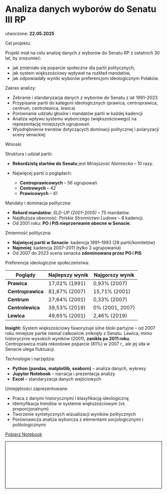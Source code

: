 # Analiza danych wyborów do Senatu III RP

utworzone: **22.05.2025**


Cel projektu:

Projekt miał na celu analizę danych z wyborów do Senatu RP z ostatnich 30 lat, by zrozumieć:

* jak zmieniało się poparcie społeczne dla partii politycznych,
* jak system większościowy wpływał na rozkład mandatów,
* jak odpowiadały wyniki wyborów preferencjom ideologicznym Polaków.


Zakres analizy:

* Zebranie i standaryzacja danych z wyborów do Senatu z lat 1991–2023
* Przypisanie partii do kategorii ideologicznych (prawica, centroprawica, centrum, centrolewica, lewica)
* Porównanie udziału głosów i mandatów partii w każdej kadencji
* Analiza wpływu systemu wyborczego (większościowego) na reprezentację mniejszych ugrupowań
* Wyodrębnienie trendów dotyczących dominacji politycznej i polaryzacji sceny senackiej


Wnioski

Struktura i udział partii:

* **Rekordzistą startów do Senatu** jest *Mniejszość Niemiecka* – 10 razy.
* Najwięcej partii o poglądach:

  * **Centroprawicowych** – 56 ugrupowań
  * **Centrowych** – 42
  * **Prawicowych** – 41

Mandaty i dominacja polityczna:

* **Rekord mandatów**: *SLD-UP (2001–2005)* – 75 mandatów.
* Najdłuższa obecność: *Polskie Stronnictwo Ludowe* – 8 kadencji.
* Od 2001 roku: **PO i PiS nieprzerwanie obecne w Senacie.**

Zmienność polityczna:

* **Najwięcej partii w Senacie**: kadencja 1991–1993 (28 partii/komitetów)
* **Najmniej**: kadencja 2007–2011 (tylko 3 ugrupowania)
* Od 2007 do 2023 scena senacka **zdominowana przez PO i PiS**

Preferencje ideologiczne społeczeństwa:

| Poglądy           | Najlepszy wynik | Najgorszy wynik |
| ----------------- | --------------- | --------------- |
| **Prawica**       | 17,02% (1991)   | 0,93% (2007)    |
| **Centroprawica** | 81,87% (2007)   | 15,71% (2001)   |
| **Centrum**       | 27,64% (2001)   | 0,33% (2007)    |
| **Centrolewica**  | 39,53% (2019)   | 0% (2001, 2007) |
| **Lewica**        | 49,65% (2001)   | 2,46% (2019)    |

**Insight:** System większościowy faworyzuje silne bloki partyjne – od 2007 roku mniejsze partie niemal całkowicie zniknęły z Senatu. Lewica, mimo historycznie wysokich wyników (2001), **zanikła po 2011 roku**. Centroprawica miała rekordowe poparcie (81%) w 2007 r., ale jej siła w Senacie ulega fluktuacji.


Technologie i narzędzia:

* **Python (pandas, matplotlib, seaborn)** – analiza danych, wykresy
* **Jupyter Notebook** – narracja i prezentacja analizy
* **Excel** – standaryzacja danych wejściowych


Umiejętności zaprezentowane:

* Praca z danymi historycznymi i klasyfikacją ideologiczną
* Identyfikacja trendów w systemie większościowym (vs proporcjonalnym)
* Tworzenie syntetycznych wizualizacji wyników politycznych
* Porównawcza analiza wyborcza z elementami socjologicznymi i politologicznymi



<a href="Senat.ipynb" class="md-button md-button--primary">Pobierz Notebook</a>

<iframe
    id="content"
    src="Senat.html"
    width="100%"
    style="border:1px solid black;overflow:hidden;"
></iframe>
<script>
function resizeIframeToFitContent(iframe) {
    iframe.style.height = (iframe.contentWindow.document.documentElement.scrollHeight + 50) + "px";
    iframe.contentDocument.body.style["overflow"] = 'hidden';
}
window.addEventListener('load', function() {
    var iframe = document.getElementById('content');
    resizeIframeToFitContent(iframe);
});
window.addEventListener('resize', function() {
    var iframe = document.getElementById('content');
    resizeIframeToFitContent(iframe);
});
</script>
